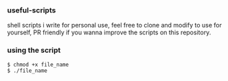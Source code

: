 ### useful-scripts
shell scripts i write for personal use, feel free to clone and modify to use for yourself, PR friendly if you wanna improve the scripts on this repository.

### using the script
```bash
$ chmod +x file_name
$ ./file_name
```
